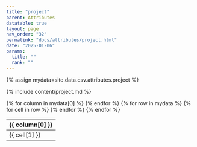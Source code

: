 ```yaml
---
title: "project"
parent: Attributes
datatable: true
layout: page
nav_order: "32"
permalink: "docs/attributes/project.html"
date: "2025-01-06"
params:
  title: ""
  rank: ""
---
```

{% assign mydata=site.data.csv.attributes.project %} 

{% include content/project.md %}

<table id="myTable" class="display" style="width:100%">
    <thead>
    {% for column in mydata[0] %}
        <th>{{ column[0] }}</th>
    {% endfor %}
    </thead>
    <tbody>
    {% for row in mydata %}
        <tr>
        {% for cell in row %}
            <td>{{ cell[1] }}</td>
        {% endfor %}
        </tr>
    {% endfor %}
    </tbody>
</table>
<script type="text/javascript">
  $(document).ready(function () {
    $('#myTable').DataTable({
      responsive: true,
      deferRender: false,
      paging: false,
      order: [],
    });
  });
</script>
